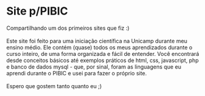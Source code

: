 # Site p/PIBIC
 Compartilhando um dos primeiros sites que fiz :) <br><br>
 Este site foi feito para uma iniciação científica na Unicamp durante meu ensino médio. Ele contém (quase) todos os meus aprendizados durante o curso inteiro, de uma forma organizada e fácil de entender. Você encontrará desde conceitos básicos até exemplos práticos de html, css, javascript, php e banco de dados mysql - que, por sinal, foram as linguagens que eu aprendi durante o PIBIC e usei para fazer o próprio site. <br><br>
 Espero que gostem tanto quanto eu ;)
